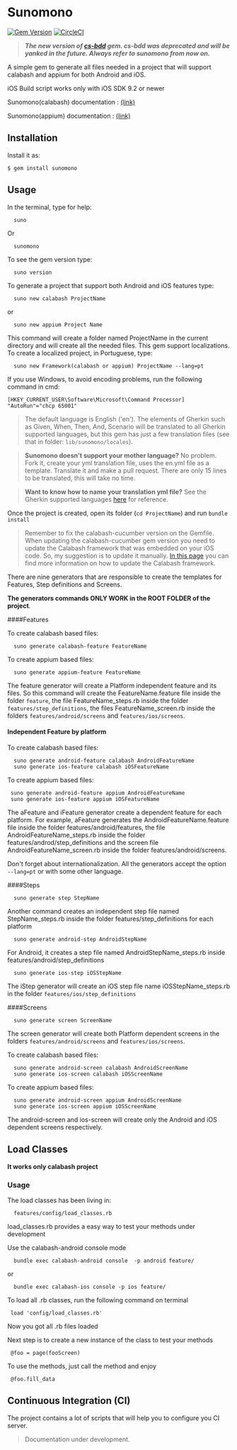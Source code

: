 # Sunomono

[![Gem Version](https://badge.fury.io/rb/sunomono.svg)](https://badge.fury.io/rb/sunomono)  [![CircleCI](https://circleci.com/gh/concretesolutions/sunomono/tree/master.svg?style=svg)](https://circleci.com/gh/concretesolutions/sunomono/tree/master)

> ***The new version of [cs-bdd](https://rubygems.org/gems/cs-bdd) gem. cs-bdd was deprecated and will be yanked in the future. Always refer to sunomono from now on.***

A simple gem to generate all files needed in a project that will support calabash and appium for both Android and iOS.

iOS Build script works only with iOS SDK 9.2 or newer

Sunomono(calabash) documentation : [(link)](https://github.com/concretesolutions/sunomono/SUNOMONO_CALABASH.md)

Sunomono(appium) documentation :  [(link)](https://github.com/concretesolutions/sunomono/SUNOMONO_APPPIUM.md)

## Installation

Install it as:

    $ gem install sunomono

## Usage

In the terminal, type for help:

```
  suno
```

Or

```
  sunomono
```

To see the gem version type:

```
  suno version
```

To generate a project that support both Android and iOS features type:

```
  suno new calabash ProjectName
```

or 

```
  suno new appium Project Name
```

This command will create a folder named ProjectName in the current directory and will create all the needed files. This gem support localizations. To create a localized project, in Portuguese, type:

```
  suno new Framework(calabash or appium) ProjectName --lang=pt
```

If you use Windows, to avoid encoding problems, run the following command in cmd:

```
[HKEY_CURRENT_USER\Software\Microsoft\Command Processor] "AutoRun"="chcp 65001"
```


  > The default language is English ('en'). The elements of Gherkin such as Given, When, Then, And, Scenario will be translated to all Gherkin supported languages, but this gem has just a few translation files (see that in folder: `lib/sunomono/locales`).

  > **Sunomono doesn't support your mother language?** No problem. Fork it, create your yml translation file, uses the en.yml file as a template. Translate it and make a pull request. There are only 15 lines to be translated, this will take no time.

  > **Want to know how to name your translation yml file?** See the Gherkin supported languages [here](https://github.com/cucumber/gherkin/blob/master/lib/gherkin/i18n.json) for reference.

Once the project is created, open its folder (`cd ProjectName`) and run `bundle install`

  > Remember to fix the calabash-cucumber version on the Gemfile. When updating the calabash-cucumber gem version you need to update the Calabash framework that was embedded on your iOS code. So, my suggestion is to update it manually. [In this page](https://github.com/calabash/calabash-ios/wiki/B1-Updating-your-Calabash-iOS-version) you can find more information on how to update the Calabash framework.


There are nine generators that are responsible to create the templates for Features, Step definitions and Screens.

**The generators commands ONLY WORK in the ROOT FOLDER of the project**.

####Features

To create calabash based files:


```
  suno generate calabash-feature FeatureName
```

To create appium based files:

```
  suno generate appium-feature FeatureName
```

The feature generator will create a Platform independent feature and its files. 
So this command will create the FeatureName.feature file inside the folder `feature`, the file FeatureName_steps.rb inside the folder `features/step_definitions`, the files FeatureName_screen.rb inside the folders `features/android/screens` and `features/ios/screens`.


#### Independent Feature by platform

To create calabash based files:

```
  suno generate android-feature calabash AndroidFeatureName
  suno generate ios-feature calabash iOSFeatureName
```

To create appium based files:

```
 suno generate android-feature appium AndroidFeatureName
 suno generate ios-feature appium iOSFeatureName

```

The aFeature and iFeature generator create a dependent feature for each platform. For example, aFeature generates the AndroidFeatureName.feature file inside the folder features/android/features, the file AndroidFeatureName_steps.rb inside the folder features/androd/step_definitions and the screen file AndroidFeatureName_screen.rb inside the folder features/android/screens.

Don't forget about internationalization. All the generators accept the option `--lang=pt` or with some other language.

####Steps

```
  suno generate step StepName
```

Another command creates an independent step file named StepName_steps.rb inside the folder features/step_definitions for each platform

```
  suno generate android-step AndroidStepName
```

For Android, it creates a step file named AndroidStepName_steps.rb inside features/android/step_definitions

```
  suno generate ios-step iOSStepName
```
The iStep generator will create an iOS step file name iOSStepName_steps.rb in the folder `features/ios/step_definitions`



####Screens

```
  suno generate screen ScreenName
```
The screen generator will create both Platform dependent screens in the folders `features/android/screens` and `features/ios/screens`.

To create calabash based files:

```
  suno generate android-screen calabash AndroidScreenName
  suno generate ios-screen calabash iOSScreenName
```

To create appium based files:

```
  suno generate android-screen appium AndroidScreenName
  suno generate ios-screen appium iOSScreenName
```

The android-screen and ios-screen will create only the Android and iOS dependent screens respectively.

## Load Classes
**It works only calabash project**
### Usage

The load classes has been living in: 

```
  features/config/load_classes.rb
```

load_classes.rb provides a easy way to test your methods under development


Use the calabash-android console mode 

````
  bundle exec calabash-android console  -p android feature/
````

or

````
  bundle exec calabash-ios console -p ios feature/
````

To load all .rb classes, run the following command on terminal

````
 load 'config/load_classes.rb'
````

Now you got all .rb files loaded
 
Next step is to create a new instance of the class to test your methods

```
 @foo = page(fooScreen)
```

To use the methods, just call the method and enjoy 

```
 @foo.fill_data
```


## Continuous Integration (CI)

The project contains a lot of scripts that will help you to configure you CI server.

> Documentation under development.

